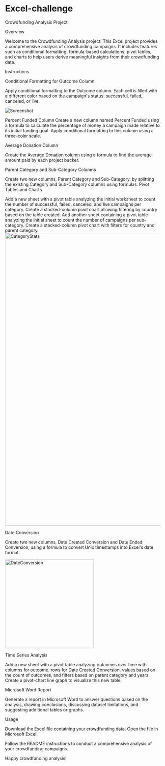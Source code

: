 # Excel-challenge
Crowdfunding Analysis Project

Overview

Welcome to the Crowdfunding Analysis project! This Excel project provides a comprehensive analysis of crowdfunding campaigns. It includes features such as conditional formatting, formula-based calculations, pivot tables, and charts to help users derive meaningful insights from their crowdfunding data.

Instructions

Conditional Formatting for Outcome Column

Apply conditional formatting to the Outcome column. Each cell is filled with a different color based on the campaign's status: successful, failed, canceled, or live.

![Screenshot](https://github.com/Lovepreet008/excel-challenge/assets/142189383/e3f6be6b-eb11-46b3-8d65-d1e1f8621c3e)

Percent Funded Column
Create a new column named Percent Funded using a formula to calculate the percentage of money a campaign made relative to its initial funding goal. Apply conditional formatting to this column using a three-color scale.

Average Donation Column

Create the Average Donation column using a formula to find the average amount paid by each project backer.

Parent Category and Sub-Category Columns

Create two new columns, Parent Category and Sub-Category, by splitting the existing Category and Sub-Category columns using formulas.
Pivot Tables and Charts

Add a new sheet with a pivot table analyzing the initial worksheet to count the number of successful, failed, canceled, and live campaigns per category.
Create a stacked-column pivot chart allowing filtering by country based on the table created.
Add another sheet containing a pivot table analyzing the initial sheet to count the number of campaigns per sub-category. Create a stacked-column pivot chart with filters for country and parent category.
<img width="953" alt="CategoryStats" src="https://github.com/Lovepreet008/excel-challenge/assets/142189383/7fa23a31-b137-4928-9e3a-93345c4535fa">

Date Conversion

Create two new columns, Date Created Conversion and Date Ended Conversion, using a formula to convert Unix timestamps into Excel's date format.

<img width="289" alt="DateConversion" src="https://github.com/Lovepreet008/excel-challenge/assets/142189383/a9c586d1-e584-46dc-9b38-e79d2469f34f">


Time Series Analysis

Add a new sheet with a pivot table analyzing outcomes over time with columns for outcome, rows for Date Created Conversion, values based on the count of outcomes, and filters based on parent category and years.
Create a pivot-chart line graph to visualize this new table.

Microsoft Word Report

Generate a report in Microsoft Word to answer questions based on the analysis, drawing conclusions, discussing dataset limitations, and suggesting additional tables or graphs.


Usage

Download the Excel file containing your crowdfunding data.
Open the file in Microsoft Excel.

Follow the README instructions to conduct a comprehensive analysis of your crowdfunding campaigns.



Happy crowdfunding analysis!
